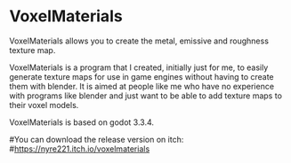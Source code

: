 # VoxelMaterials

VoxelMaterials allows you to create the metal, emissive and roughness texture map.

VoxelMaterials is a program that I created, initially just for me, to easily generate texture maps for use in game engines without having to create them with blender. It is aimed at people like me who have no experience with programs like blender and just want to be able to add texture maps to their voxel models.

VoxelMaterials is based on godot 3.3.4.

#You can download the release version on itch:
#https://nyre221.itch.io/voxelmaterials
